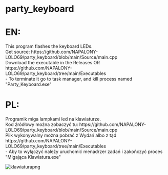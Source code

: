 # party_keyboard
<h1>EN:</h1>  
This program flashes the keyboard LEDs.<br/>
Get source: https://github.com/NAPALONY-LOLO69/party_keyboard/blob/main/Source/main.cpp<br/>
Download the executable in the Releases OR https://github.com/NAPALONY-LOLO69/party_keyboard/tree/main/Executables<br/>
  - To terminate it go to task manager, and kill process named "Party_Keyboard.exe"    
<h1>PL:</h1>
Programik miga lampkami led na klawiaturze.<br/>
Kod źródłowy można zobaczyć tu: https://github.com/NAPALONY-LOLO69/party_keyboard/blob/main/Source/main.cpp<br/>
Plik wykonywalny można pobrać z Wydań albo z tąd https://github.com/NAPALONY-LOLO69/party_keyboard/tree/main/Executables<br/>
 - Aby to wyłączyć należy uruchomić menadrzer zadań i zakończyć proces "Migająca Klawiatura.exe"<br/>

![klawiaturapng](https://user-images.githubusercontent.com/87476330/163206995-e18a2128-9112-436f-8037-a32497034e30.png)
